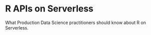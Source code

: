 # R APIs on Serverless
What Production Data Science practitioners should know about R on Serverless.
